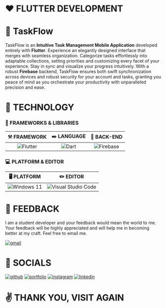 # ❤️ FLUTTER DEVELOPMENT

# 📂 TaskFlow

TaskFlow is an __Intuitive Task Management Mobile Application__ developed entirely with __Flutter__. Experience an elegantly designed interface that merges with seamless organization. Categorize tasks effortlessly into adaptable collections, setting priorities and customizing every facet of your experience. Stay in sync and visualize your progress intuitively. With a robust __Firebase__ backend, TaskFlow ensures both swift synchronization across devices and robust security for your account and tasks, granting you peace of mind as you orchestrate your productivity with unparalleled precision and ease.

# 🤖 TECHNOLOGY

### 🚀 FRAMEWORKS & LIBRARIES

| ⚒️ FRAMEWORK | ✒️ LANGUAGE | 🤖 BACK-END |
| :-: | :-: | :-: |
![Flutter](https://img.shields.io/badge/Flutter-%2302569B.svg?style=for-the-badge&logo=Flutter&logoColor=white) | ![Dart](https://img.shields.io/badge/dart-%230175C2.svg?style=for-the-badge&logo=dart&logoColor=white) | ![Firebase](https://img.shields.io/badge/firebase-%23039BE5.svg?style=for-the-badge&logo=firebase) 

### 💻 PLATFORM & EDITOR

| 🖥️ PLATFORM | ✏️ EDITOR |
| :-: | :-: |
| ![Windows 11](https://img.shields.io/badge/Windows%2011-%230079d5.svg?style=for-the-badge&logo=Windows%2011&logoColor=white) | ![Visual Studio Code](https://img.shields.io/badge/Visual%20Studio%20Code-0008b7.svg?style=for-the-badge&logo=visual-studio-code&logoColor=white)

# 💎 FEEDBACK

I am a student developer and your feedback would mean the world to me. Your feedback will be highly appreciated and will help me in becoming better at my craft. Feel free to email me.

[![gmail](https://img.shields.io/badge/your_feedback_is_appreciated-1f0799?style=for-the-badge&logo=gmail&logoColor=f02114)](mailto:ryanndmello10@gmail.com)

# 🔗 SOCIALS

[![github](https://img.shields.io/badge/my_github-000?style=for-the-badge&logo=github&logoColor=white)](https://github.com/RyanNolascoDmello)
[![portfolio](https://img.shields.io/badge/my_portfolio-03005C?style=for-the-badge&logo=ko-fi&logoColor=white)]()
[![instagram](https://img.shields.io/badge/my_instagram-f02114?style=for-the-badge&logo=instagram&logoColor=white)](https://www.instagram.com/ryxndmello10/)
[![linkedin](https://img.shields.io/badge/my_linkedin-0A66C2?style=for-the-badge&logo=linkedin&logoColor=white)](https://www.linkedin.com/in/ryanndmello)

# ✌️ THANK YOU, VISIT AGAIN
